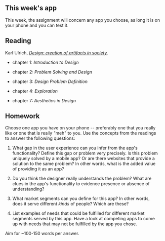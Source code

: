 ## This week's app

This week, the assignment will concern any app you choose, as long it is on your phone and you can test it.

## Reading

Karl Ulrich, [*Design: creation of artifacts in society*](http://opim.wharton.upenn.edu/~ulrich/designbook.html).

* chapter 1: *Introduction to Design*

* chapter 2: *Problem Solving and Design*

* chapter 3: *Design Problem Definition*

* chapter 4: *Exploration*

* chapter 7: *Aesthetics in Design*

## Homework

Choose one app you have on your phone -- preferably one that you really like or one that is really "meh" to you. Use the concepts from the readings to answer the following questions:

1. What gap in the user experience can you infer from the app's functionality? Define this gap or problem very precisely. Is this problem uniquely solved by a mobile app? Or are there websites that provide a solution to the same problem? In other words, what is the added value of providing it as an app?

2. Do you think the designer really understands the problem? What are clues in the app's functionality to evidence presence or absence of understanding?

3. What market segments can you define for this app? In other words, does it serve different *kinds* of people? Which are these?

4. List examples of needs that could be fulfilled for different market segments served by this app. Have a look at competing apps to come up with needs that may not be fulfilled by the app you chose.

Aim for ~100-150 words per answer.
